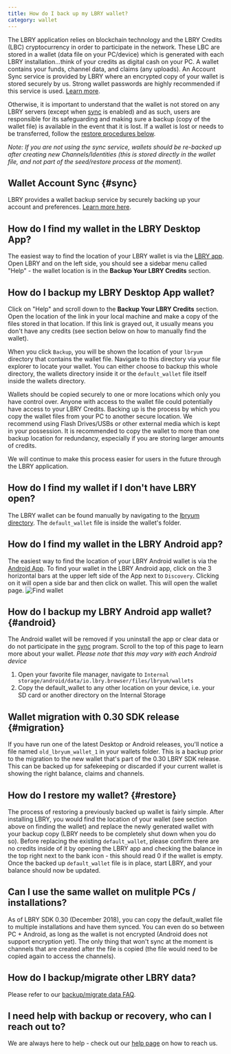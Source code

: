 ```yaml
---
title: How do I back up my LBRY wallet?
category: wallet
---
```


The LBRY application relies on blockchain technology and the LBRY Credits (LBC) cryptocurrency in order to participate in the network. These LBC are stored in a wallet (data file on your PC/device) which is generated with each LBRY installation...think of your credits as digital cash on your PC. A wallet contains your funds, channel data, and claims (any uploads). An Account Sync service is provided by LBRY where an encrypted copy of your wallet is stored securely by us. Strong wallet passwords are highly recommended if this service is used. [Learn more](/faq/account-sync).

Otherwise, it is important to understand that the wallet is not stored on any LBRY servers (except when [sync](#sync) is enabled) and as such, users are responsible for its safeguarding and making sure a backup (copy of the wallet file) is available in the event that it is lost. If a wallet is lost or needs to be transferred, follow the [restore procedures below](#restore).

*Note: If you are not using the sync service, wallets should be re-backed up after creating new Channels/Identities (this is stored directly in the wallet file, and not part of the seed/restore process at the moment).*

## Wallet Account Sync {#sync}

LBRY provides a wallet backup service by securely backing up your account and preferences. [Learn more here](/faq/account-sync).

## How do I find my wallet in the LBRY Desktop App?

The easiest way to find the location of your LBRY wallet is via the [LBRY app](/get).  Open LBRY and on the left side, you should see a sidebar menu called "Help" - the wallet location is in the **Backup Your LBRY Credits** section. 

## How do I backup my LBRY Desktop App wallet?
Click on "Help" and scroll down to the **Backup Your LBRY Credits** section. Open the location of the link in your local machine and make a copy of the files stored in that location. If this link is grayed out, it usually means you don't have any credits (see section below on how to manually find the wallet).

When you click `Backup`, you will be shown the location of your `lbryum` directory that contains the wallet file.  Navigate to this directory via your file explorer to locate your wallet. You can either choose to backup this whole directory, the wallets directory inside it or the `default_wallet` file itself inside the wallets directory.

Wallets should be copied securely to one or more locations which only you have control over. Anyone with access to the wallet file could potentially have access to your LBRY Credits. Backing up is the process by which you copy the wallet files from your PC to another secure location. We recommend using Flash Drives/USBs or other external media which is kept in your possession. It is recommended to copy the wallet to more than one backup location for redundancy, especially if you are storing larger amounts of credits.

We will continue to make this process easier for users in the future through the LBRY application.

## How do I find my wallet if I don't have LBRY open?

The LBRY wallet can be found manually by navigating to the [lbryum directory](/faq/lbry-directories). The `default_wallet` file is inside the wallet's folder.

## How do I find my wallet in the LBRY Android app?

The easiest way to find the location of your LBRY Android wallet is via the [Android App](https://play.google.com/store/apps/details?id=io.lbry.browser). To find your wallet in the LBRY Android app, click on the 3 horizontal bars at the upper left side of the App next to `Discovery`. Clicking on it will open a side bar and then click on wallet. This will open the wallet page.
![Find wallet](https://spee.ch/b3535b68750ad69c48566cb028c67d323d1fdeb9/walli.jpg)

## How do I backup my LBRY Android app wallet? {#android}
The Android wallet will be removed if you uninstall the app or clear data or do not participate in the [sync](#sync) program. Scroll to the top of this page to learn more about your wallet.
*Please note that this may vary with each Android device*
1. Open your favorite file manager, navigate to `Internal storage/android/data/io.lbry.browser/files/lbryum/wallets`
2. Copy the default_wallet to any other location on your device, i.e. your SD card or another directory on the Internal Storage

## Wallet migration with 0.30 SDK release {#migration}

If you have run one of the latest Desktop or Android releases, you'll notice a file named `old_lbryum_wallet_1` in your wallets folder. This is a backup prior to the migration to the new wallet that's part of the 0.30 LBRY SDK release. This can be backed up for safekeeping or discarded if your current wallet is showing the right balance, claims and channels.

## How do I restore my wallet? {#restore}

The process of restoring a previously backed up wallet is fairly simple. After installing LBRY, you would find the location of your wallet (see section above on finding the wallet) and replace the newly generated wallet with your backup copy (LBRY needs to be completely shut down when you do so). Before replacing the existing `default_wallet`, please confirm there are no credits inside of it by opening the LBRY app and checking the balance in the top right next to the bank icon - this should read 0 if the wallet is empty. Once the backed up `default_wallet` file is in place, start LBRY, and your balance should now be updated.

## Can I use the same wallet on mulitple PCs / installations?

As of LBRY SDK 0.30 (December 2018), you can copy the default_wallet file to multiple installations and have them synced. You can even do so between PC + Android, as long as the wallet is not encrypted (Android does not support encryption yet). The only thing that won't sync at the moment is channels that are created after the file is copied (the file would need to be copied again to access the channels).

## How do I backup/migrate other LBRY data?

Please refer to our [backup/migrate data FAQ](https://lbry.com/faq/backup-data).

## I need help with backup or recovery, who can I reach out to?

We are always here to help - check out our [help page](/faq/support) on how to reach us.
